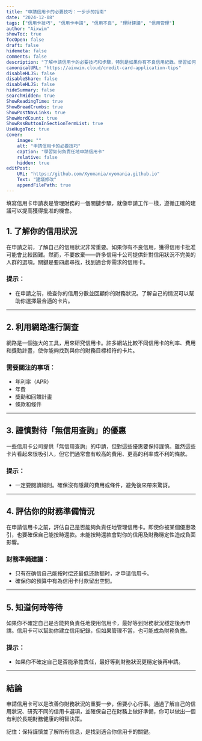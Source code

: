 ```yaml
---
title: "申請信用卡的必要技巧：一步步的指南"
date: "2024-12-08"
tags: ["信用卡技巧", "信用卡申請", "信用不良", "理財建議", "信用管理"]
author: "Aixwim"
showToc: true
TocOpen: false
draft: false
hidemeta: false
comments: false
description: "了解申請信用卡的必要技巧和步驟，特別是如果你有不良信用紀錄。學習如何選擇適合的信用卡，並確保能夠負責任地管理你的還款。"
canonicalURL: "https://aixwim.cloud/credit-card-application-tips"
disableHLJS: false
disableShare: false
disableHLJS: false
hideSummary: false
searchHidden: true
ShowReadingTime: true
ShowBreadCrumbs: true
ShowPostNavLinks: true
ShowWordCount: true
ShowRssButtonInSectionTermList: true
UseHugoToc: true
cover:
    image: ""
    alt: "申請信用卡的必要技巧"
    caption: "學習如何負責任地申請信用卡"
    relative: false
    hidden: true
editPost:
    URL: "https://github.com/Xyomania/xyomania.github.io"
    Text: "建議修改"
    appendFilePath: true
---
```


填寫信用卡申請表是管理財務的一個關鍵步驟，就像申請工作一樣，遵循正確的建議可以提高獲得批准的機會。

<!--more-->

## 1. 了解你的信用狀況  

在申請之前，了解自己的信用狀況非常重要。如果你有不良信用，獲得信用卡批准可能會比較困難。然而，不要放棄——許多信用卡公司提供針對信用狀況不完美的人群的選項。關鍵是要四處尋找，找到適合你需求的信用卡。

### 提示：
- 在申請之前，檢查你的信用分數並回顧你的財務狀況。了解自己的情況可以幫助你選擇最合適的卡片。

---

## 2. 利用網路進行調查  

網路是一個強大的工具，用來研究信用卡。許多網站比較不同信用卡的利率、費用和獎勳計畫，使你能夠找到與你的財務目標相符的卡片。

### 需要關注的事項：
- 年利率（APR）
- 年費
- 獎勳和回饋計畫
- 條款和條件

---

## 3. 謹慎對待「無信用查詢」的優惠  

一些信用卡公司提供「無信用查詢」的申請，但對這些優惠要保持謹慎。雖然這些卡片看起來很吸引人，但它們通常會有較高的費用、更高的利率或不利的條款。

### 提示：
- 一定要閱讀細則。確保沒有隱藏的費用或條件，避免後來帶來驚訝。

---

## 4. 評估你的財務準備情況  

在申請信用卡之前，評估自己是否能夠負責任地管理信用卡。即使你被某個優惠吸引，也要確保自己能按時還款。未能按時還款會對你的信用及財務穩定性造成負面影響。

### 財務準備建議：
- 只有在确信自己能按时偿还最低还款额时，才申请信用卡。
- 確保你的預算中有為信用卡付款留出空間。

---

## 5. 知道何時等待  

如果你不確定自己是否能夠負責任地使用信用卡，最好等到財務狀況穩定後再申請。信用卡可以幫助你建立信用紀錄，但如果管理不當，也可能成為財務負擔。

### 提示：
- 如果你不確定自己是否能承擔責任，最好等到財務狀況更穩定後再申請。

---

## 結論  

申請信用卡可以是改善你財務狀況的重要一步，但要小心行事。通過了解自己的信用狀況、研究不同的信用卡選項，並確保自己在財務上做好準備，你可以做出一個有利於長期財務健康的明智決策。

記住：保持謹慎並了解所有信息，是找到適合你信用卡的關鍵。
